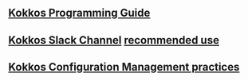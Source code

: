 
## [Kokkos Programming Guide](https://github.com/kokkos/kokkos/wiki/ProgrammingGuide)
## [Kokkos Slack Channel](kokkosteam.slack.com) [recommended use](https://github.com/kokkos/kokkos/wiki/SlackChannel)
## [Kokkos Configuration Management practices](https://github.com/kokkos/kokkos/wiki/ConfigurationManagement)


